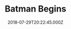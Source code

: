 ---
title: "Batman Begins"
year: 2005
date: 2018-07-29T20:22:45.000Z
permalink: /almanac/movies/2018-07-29-batman-begins/index.html
rating: 3
tmdbid: 272
---